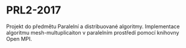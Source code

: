 # PRL2-2017
Projekt do předmětu Paralelní a distribuované algoritmy. Implementace algoritmu mesh-multuplicaiton v paralelním prostředí pomocí knihovny Open MPI.
